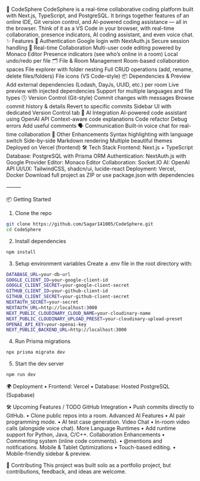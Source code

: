 🚀 CodeSphere
CodeSphere is a real-time collaborative coding platform built with Next.js, TypeScript, and PostgreSQL. It brings together features of an online IDE, Git version control, and AI-powered coding assistance — all in the browser.
Think of it as a VS Code in your browser, with real-time collaboration, presence indicators, AI coding assistant, and even voice chat.
✨ Features
🔐 Authentication
Google login with NextAuth.js
Secure session handling
👥 Real-time Collaboration
Multi-user code editing powered by Monaco Editor
Presence indicators (see who’s online in a room)
Local undo/redo per file
🗂 File & Room Management
Room-based collaboration spaces
File explorer with folder nesting
Full CRUD operations (add, rename, delete files/folders)
File icons (VS Code–style)
📦 Dependencies & Preview
Add external dependencies (Lodash, DayJs, UUID, etc.) per room
Live preview with injected dependencies
Support for multiple languages and file types
🕓 Version Control (Git-style)
Commit changes with messages
Browse commit history & details
Revert to specific commits
Sidebar UI with dedicated Version Control tab
🤖 AI Integration
AI-powered code assistant using OpenAI API
Context-aware code explanations
Code refactor
Debug errors
Add useful comments
🗣 Communication
Built-in voice chat for real-time collaboration
🎨 Other Enhancements
Syntax highlighting with language switch
Side-by-side Markdown rendering
Multiple beautiful themes
Deployed on Vercel (frontend)
🛠️ Tech Stack
Frontend: Next.js + TypeScript
Database: PostgreSQL with Prisma ORM
Authentication: NextAuth.js with Google Provider
Editor: Monaco Editor
Collaboration: Socket.IO
AI: OpenAI API
UI/UX: TailwindCSS, shadcn/ui, lucide-react
Deployment: Vercel, Docker
Download full project as ZIP or use package.json with dependencies

⸻

📦 Getting Started

1. Clone the repo
```bash
git clone https://github.com/Sagar141005/CodeSphere.git
cd CodeSphere
```

2. Install dependencies
```bash
npm install
```
3. Setup environment variables
Create a .env file in the root directory with:
```bash
DATABASE_URL=your-db-url
GOOGLE_CLIENT_ID=your-google-client-id
GOOGLE_CLIENT_SECRET=your-google-client-secret
GITHUB_CLIENT_ID=your-github-client-id
GITHUB_CLIENT_SECRET=your-github-client-secret
NEXTAUTH_SECRET=your-secret
NEXTAUTH_URL=http://localhost:3000
NEXT_PUBLIC_CLOUDINARY_CLOUD_NAME=your-cloudinary-name
NEXT_PUBLIC_CLOUDINARY_UPLOAD_PRESET=your-cloudinary-upload-preset
OPENAI_API_KEY=your-openai-key
NEXT_PUBLIC_BACKEND_URL=http://localhost:3000
```
4. Run Prisma migrations
```bash
npx prisma migrate dev
```
5. Start the dev server
```bash
npm run dev
```

🌍 Deployment
	•	Frontend: Vercel
	•	Database: Hosted PostgreSQL (Supabase)

 🛠️ Upcoming Features / TODO
  GitHub Integration
	  •	Push commits directly to GitHub.
	  •	Clone public repos into a room.
	Advanced AI Features
	  •	AI pair programming mode.
	  •	AI test case generation.
	Video Chat
	  •	In-room video calls (alongside voice chat).
	More Language Runtimes
	  •	Add runtime support for Python, Java, C/C++.
	Collaboration Enhancements
	  •	Commenting system (inline code comments).
	  •	@mentions and notifications.
	Mobile & Tablet Optimizations
	  •	Touch-based editing.
	  •	Mobile-friendly sidebar & preview.


🤝 Contributing
This project was built solo as a portfolio project, but contributions, feedback, and ideas are welcome.
